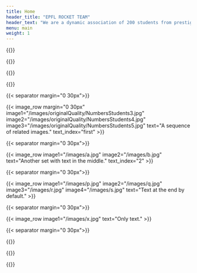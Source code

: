 ```yaml
---
title: Home
header_title: "EPFL ROCKET TEAM"
header_text: "We are a dynamic association of 200 students from prestigious Swiss universities, dedicated to designing and manufacturing rockets, through which we immerse students in space technologies and provide them hands-on training and field-related expertise, thus shaping the next generation of space industry's leaders."
menu: main
weight: 1
---
```


{{<our-projects>}}

{{<our-mission>}}

{{<timeline>}}

{{<numbers>}}

{{< separator margin="0 30px">}}

{{< image_row margin="0 30px" image1="/images/originalQuality/NumbersStudents3.jpg" image2="/images/originalQuality/NumbersStudents4.jpg" image3="/images/originalQuality/NumbersStudents5.jpg" text="A sequence of related images." text_index="first" >}}

{{< separator margin="0 30px">}}

{{< image_row image1="/images/a.jpg" image2="/images/b.jpg" text="Another set with text in the middle." text_index="2" >}}

{{< separator margin="0 30px">}}

{{< image_row image1="/images/p.jpg" image2="/images/q.jpg" image3="/images/r.jpg" image4="/images/s.jpg" text="Text at the end by default." >}}

{{< separator margin="0 30px">}}

{{< image_row image1="/images/x.jpg" text="Only text." >}}

{{< separator margin="0 30px">}}

{{<join-us>}}

{{<sponsors>}}

{{<testimonials>}}


